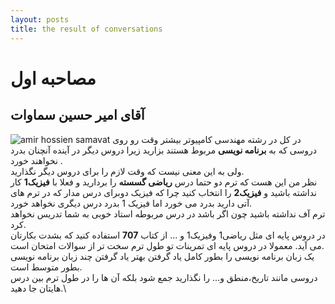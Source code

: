```yaml
---
layout: posts
title: the result of conversations
--- 
```


# مصاحبه اول
## آقای امیر حسین سماوات
![amir hossien samavat](C:\git\fc\s2\gittest\tmp_1606852522905.jpg "amir hossien samavat")
در کل در رشته مهندسی کامپیوتر بیشتر وقت رو روی دروسی که به **برنامه نویسی** مربوط هستند بزارید زیرا دروس دیگر در آینده آنچنان بدرد نخواهند خورد .\
ولی به این معنی نیست که وقت لازم را برای دروس دیگر نگذارید.\
نظر من این هست که ترم دو حتما درس **ریاضی گسسته** را بردارید و فعلا با **فیزیک1** کار نداشته باشید و **فیزیک2**  را انتخاب کنید چرا که فیزیک دوبرای درس مدار که در ترم های آتی دارید بدرد می خورد اما فیزیک 1 بدرد درس دیگری نخواهد خورد.\
ترم آف نداشته باشید چون اگر باشد در درس مربوطه استاد خوبی به شما تدریس نخواهد کرد.\
در دروس پایه ای مثل ریاضی1 وفیزیک1 و ... از کتاب **707** استفاده کنید که بشدت بکارتان می آید. معمولا در دروس پایه ای تمرینات تو طول ترم سخت تر از سوالات امتحان است.\
یک زبان برنامه نویسی را بطور کامل یاد گرفتن بهتر یاد گرفتن چند زبان برنامه نویسی بطور متوسط است.\
دروسی مانند تاریخ،منطق و... را نگذارید جمع شود بلکه آن ها را در طول ترم بین درس هایتان جا دهید.\

